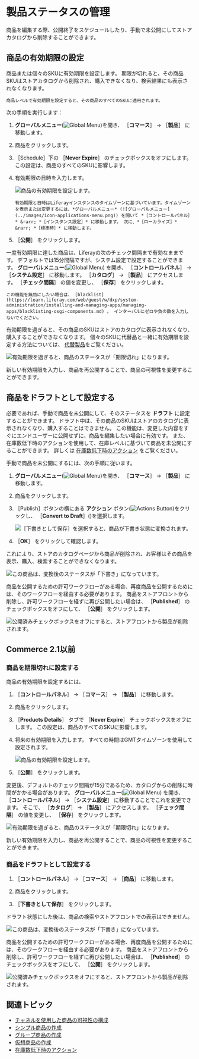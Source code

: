 # 製品ステータスの管理

商品を編集する際、公開終了をスケジュールしたり、手動で未公開にしてストアカタログから削除することができます。

## 商品の有効期限の設定

商品または個々のSKUに有効期限を設定します。 期限が切れると、その商品SKUはストアカタログから削除され、購入できなくなり、検索結果にも表示されなくなります。

```{note}
商品レベルで有効期限を設定すると、その商品のすべてのSKUに適用されます。 
```

次の手順を実行します：

1. **グローバルメニュー**(![Global Menu](../images/icon-applications-menu.png))を開き、 ［**コマース**］ &rarr; ［**製品**］ に移動します。

1. 商品をクリックします。

1. ［Schedule］下の ［**Never Expire**］ のチェックボックスをオフにします。 この設定は、商品のすべてのSKUに影響します。

1. 有効期限の日時を入力します。

   ![商品の有効期限を設定します。](./managing-product-status/images/01.png)

   ```{tip}
   有効期限と日時はLiferayインスタンスのタイムゾーンに基づいています。タイムゾーンを表示または変更するには、*グローバルメニュー* (![グローバルメニュー](../images/icon-applications-menu.png)) を開いて *［コントロールパネル］* &rarr; *［インスタンス設定］* に移動します。 次に、*［ローカライズ］* &rarr; *［標準時］* に移動します。
   ```

1. ［**公開**］ をクリックします。

一度有効期限に達した商品は、Liferayの次のチェック間隔まで有効なままです。 デフォルトでは15分間隔ですが、システム設定で設定することができます。 **グローバルメニュー**(![Global Menu](../images/icon-applications-menu.png)) を開き、 ［**コントロールパネル**］ &rarr; ［**システム設定**］ に移動します。 ［**カタログ**］ &rarr; ［**製品**］ にアクセスします。 ［**チェック間隔**］ の値を変更し、 ［**保存**］ をクリックします。

```{warning}
この機能を無効にしたい場合は、 [blacklist](https://learn.liferay.com/web/guest/w/dxp/system-administration/installing-and-managing-apps/managing-apps/blacklisting-osgi-components.md) 。 インターバルにゼロや負の数を入力しないでください。
```

有効期限を過ぎると、その商品のSKUはストアのカタログに表示されなくなり、購入することができなくなります。 個々のSKUに代替品と一緒に有効期限を設定する方法については、 [代替製品](../pricing/promoting-products/replacement-products.md)をご覧ください。

![有効期限を過ぎると、商品のステータスが「期限切れ」になります。](./managing-product-status/images/02.png)

新しい有効期限を入力し、商品を再公開することで、商品の可視性を変更することができます。

## 商品をドラフトとして設定する

必要であれば、手動で商品を未公開にして、そのステータスを **ドラフト** に設定することができます。 ドラフト中は、その商品のSKUはストアのカタログに表示されなくなり、購入することはできません。 この機能は、変更した内容をすぐにエンドユーザーに公開せずに、商品を編集したい場合に有効です。 また、在庫数低下時のアクションを使用して、在庫レベルに基づいて商品を未公開にすることができます。 詳しくは [在庫数低下時のアクション](./low-stock-action.md) をご覧ください。

手動で商品を未公開にするには、次の手順に従います。

1. **グローバルメニュー**(![Global Menu](../images/icon-applications-menu.png))を開き、 ［**コマース**］ &rarr; ［**製品**］ に移動します。

1. 商品をクリックします。

1. ［Publish］ボタンの横にある **アクション** ボタン(![Actions Button](../images/icon-actions.png))をクリックし、 ［**Convert to Draft**］()を選択します。

   ![［下書きとして保存］を選択すると、商品が下書き状態に変換されます。](./managing-product-status/images/03.png)

1. ［**OK**］ をクリックして確認します。

これにより、ストアのカタログページから商品が削除され、お客様はその商品を表示、購入、検索することができなくなります。

![この商品は、変換後のステータスが「下書き」になっています。](./managing-product-status/images/04.png)

商品を公開するための許可ワークフローがある場合、再度商品を公開するためには、そのワークフローを経由する必要があります。 商品をストアフロントから削除し、許可ワークフローを経ずに再び公開したい場合は、 ［**Published**］ のチェックボックスをオフにして、 ［**公開**］ をクリックします。

![公開済みチェックボックスをオフにすると、ストアフロントから製品が削除されます。](./managing-product-status/images/05.png)

## Commerce 2.1以前

### 商品を期限切れに設定する

商品の有効期限を設定するには、

1. ［**コントロールパネル**］ &rarr; ［**コマース**］ &rarr; ［**製品**］ に移動します。

1. 商品をクリックします。

1. ［**Products Details**］ タブで ［**Never Expire**］ チェックボックスをオフにします。 この設定は、商品のすべてのSKUに影響します。

1. 将来の有効期限を入力します。 すべての時間はGMTタイムゾーンを使用して設定されます。

    ![商品の有効期限を設定します。](./managing-product-status/images/01.png)

1. ［**公開**］ をクリックします。

変更後、デフォルトのチェック間隔が15分であるため、カタログからの削除に時間がかかる場合があります。 **グローバルメニュー**(![Global Menu](../images/icon-applications-menu.png)) を開き、 ［**コントロールパネル**］ &rarr; ［**システム設定**］ に移動することでこれを変更できます。 そこで、 ［**カタログ**］ &rarr; ［**製品**］ にアクセスします。 ［**チェック間隔**］ の値を変更し、 ［**保存**］ をクリックします。

![有効期限を過ぎると、商品のステータスが「期限切れ」になります。](./managing-product-status/images/06.png)

新しい有効期限を入力し、商品を再公開することで、商品の可視性を変更することができます。

### 商品をドラフトとして設定する

1. ［**コントロールパネル**］ &rarr; ［**コマース**］ &rarr; ［**商品**］ に移動します。

1. 商品をクリックします。

1. ［**下書きとして保存**］ をクリックします。

ドラフト状態にした後は、商品の検索やストアフロントでの表示はできません。

![この商品は、変換後のステータスが「下書き」になっています。](./managing-product-status/images/04.png)

商品を公開するための許可ワークフローがある場合、再度商品を公開するためには、そのワークフローを経由する必要があります。 商品をストアフロントから削除し、許可ワークフローを経ずに再び公開したい場合は、 ［**Published**］ のチェックボックスをオフにして、 ［**公開**］ をクリックします。

![公開済みチェックボックスをオフにすると、ストアフロントから製品が削除されます。](./managing-product-status/images/05.png)

## 関連トピック

* [チャネルを使用した商品の可視性の構成](../store-management/channels/configuring-product-visibility-using-channels.md)
* [シンプル商品の作成](../product-management/creating-and-managing-products/product-types/creating-a-simple-product.md)
* [グループ商品の作成](../product-management/creating-and-managing-products/product-types/creating-a-grouped-product.md)
* [仮想商品の作成](../product-management/creating-and-managing-products/product-types/creating-a-virtual-product.md)
* [在庫数低下時のアクション](./low-stock-action.md)
